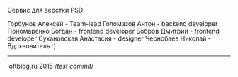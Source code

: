 Сервис для верстки PSD

Горбунов Алексей - Team-lead
Голомазов Антон - backend developer
Пономаренко Богдан - frontend developer
Бобров Дмитрий - frontend developer
Сухановская Анастасия - designer
Чернобаев Николай - Вдохновитель :)

-----------------------
loftblog.ru 2015
/*test commit*/